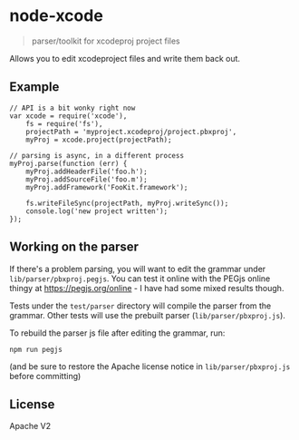 <!--
#
# Licensed to the Apache Software Foundation (ASF) under one
# or more contributor license agreements.  See the NOTICE file
# distributed with this work for additional information
# regarding copyright ownership.  The ASF licenses this file
# to you under the Apache License, Version 2.0 (the
# "License"); you may not use this file except in compliance
# with the License.  You may obtain a copy of the License at
#
# http://www.apache.org/licenses/LICENSE-2.0
#
# Unless required by applicable law or agreed to in writing,
# software distributed under the License is distributed on an
# "AS IS" BASIS, WITHOUT WARRANTIES OR CONDITIONS OF ANY
#  KIND, either express or implied.  See the License for the
# specific language governing permissions and limitations
# under the License.
#
-->

# node-xcode

> parser/toolkit for xcodeproj project files

Allows you to edit xcodeproject files and write them back out.

## Example

    // API is a bit wonky right now
    var xcode = require('xcode'),
        fs = require('fs'),
        projectPath = 'myproject.xcodeproj/project.pbxproj',
        myProj = xcode.project(projectPath);

    // parsing is async, in a different process
    myProj.parse(function (err) {
        myProj.addHeaderFile('foo.h');
        myProj.addSourceFile('foo.m');
        myProj.addFramework('FooKit.framework');
        
        fs.writeFileSync(projectPath, myProj.writeSync());
        console.log('new project written');
    });

## Working on the parser

If there's a problem parsing, you will want to edit the grammar under
`lib/parser/pbxproj.pegjs`. You can test it online with the PEGjs online thingy
at https://pegjs.org/online - I have had some mixed results though.

Tests under the `test/parser` directory will compile the parser from the
grammar. Other tests will use the prebuilt parser (`lib/parser/pbxproj.js`).

To rebuild the parser js file after editing the grammar, run:

    npm run pegjs

(and be sure to restore the Apache license notice in
`lib/parser/pbxproj.js` before committing)

## License

Apache V2
